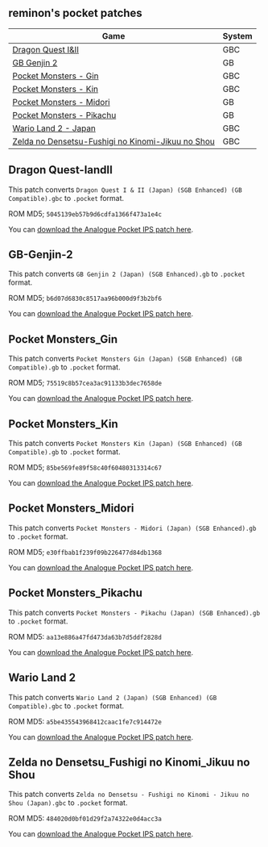## reminon's pocket patches

Game | System
--- | ---
[Dragon Quest I&II](#Dragon-Quest-IandII) | GBC
[GB Genjin 2](#GB-Genjin-2) | GB
[Pocket Monsters - Gin](#Pocket-Monsters_Gin) | GBC
[Pocket Monsters - Kin](#Pocket-Monsters_Kin) | GBC
[Pocket Monsters - Midori](#Pocket-Monsters_Midori) | GB
[Pocket Monsters - Pikachu](#Pocket-Monsters_Pikachu) | GB
[Wario Land 2 - Japan](#Wario-Land-2) | GBC
[Zelda no Densetsu-Fushigi no Kinomi-Jikuu no Shou](#Zelda-no-Densetsu_Fushigi-no-Kinomi_Jikuu-no-Shou) | GBC
## Dragon Quest-IandII

This patch converts `Dragon Quest I & II (Japan) (SGB Enhanced) (GB Compatible).gbc` to `.pocket` format.

ROM MD5; `5045139eb57b9d6cdfa1366f473a1e4c`

You can [download the Analogue Pocket IPS patch here](https://github.com/reminon/pocket-patches/raw/main/Dragon%20Quest%20I%20%26%20II%20(Japan)%20(SGB%20Enhanced)%20(GB%20Compatible).ips).


## GB-Genjin-2

This patch converts `GB Genjin 2 (Japan) (SGB Enhanced).gb` to `.pocket` format.

ROM MD5; `b6d07d6830c8517aa96b000d9f3b2bf6`

You can [download the Analogue Pocket IPS patch here](https://github.com/reminon/pocket-patches/raw/main/GB%20Genjin%202%20(Japan)%20(SGB%20Enhanced).ips).

## Pocket Monsters_Gin

This patch converts `Pocket Monsters Gin (Japan) (SGB Enhanced) (GB Compatible).gb` to `.pocket` format.

ROM MD5; `75519c8b57cea3ac91133b3dec7658de`

You can [download the Analogue Pocket IPS patch here](https://github.com/reminon/pocket-patches/raw/main/Pocket%20Monsters%20Gin%20(Japan)%20(SGB%20Enhanced)%20(GB%20Compatible).ips).

## Pocket Monsters_Kin

This patch converts `Pocket Monsters Kin (Japan) (SGB Enhanced) (GB Compatible).gb` to `.pocket` format.

ROM MD5; `85be569fe89f58c40f60480313314c67`

You can [download the Analogue Pocket IPS patch here](https://github.com/reminon/pocket-patches/raw/main/Pocket%20Monsters%20Kin%20(Japan)%20(SGB%20Enhanced)%20(GB%20Compatible).ips).

## Pocket Monsters_Midori

This patch converts `Pocket Monsters - Midori (Japan) (SGB Enhanced).gb` to `.pocket` format.

ROM MD5; `e30ffbab1f239f09b226477d84db1368`

You can [download the Analogue Pocket IPS patch here](https://github.com/reminon/reminon-pocket-patches/raw/main/Pocket%20Monsters%20-%20Midori%20(Japan)%20(SGB%20Enhanced).ips).


## Pocket Monsters_Pikachu

This patch converts `Pocket Monsters - Pikachu (Japan) (SGB Enhanced).gb` to `.pocket` format.

ROM MD5: `aa13e886a47fd473da63b7d5ddf2828d`

You can [download the Analogue Pocket IPS patch here](https://github.com/reminon/pocket-patches/raw/main/Pocket%20Monsters%20-%20Pikachu%20(Japan)%20(SGB%20Enhanced).ips).

## Wario Land 2

This patch converts `Wario Land 2 (Japan) (SGB Enhanced) (GB Compatible).gbc` to `.pocket` format.

ROM MD5: `a5be435543968412caac1fe7c914472e`

You can [download the Analogue Pocket IPS patch here](https://github.com/reminon/pocket-patches/raw/main/Wario%20Land%202%20(Japan)%20(SGB%20Enhanced)%20(GB%20Compatible).ips).

## Zelda no Densetsu_Fushigi no Kinomi_Jikuu no Shou

This patch converts `Zelda no Densetsu - Fushigi no Kinomi - Jikuu no Shou (Japan).gbc` to `.pocket` format.

ROM MD5: `484020d0bf01d29f2a74322e0d4acc3a`

You can [download the Analogue Pocket IPS patch here](https://github.com/reminon/pocket-patches/blob/main/Zelda%20no%20Densetsu%20-%20Fushigi%20no%20Kinomi%20-%20Jikuu%20no%20Shou%20(Japan).ips).

